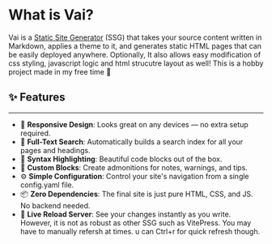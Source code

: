 # What is Vai?

Vai is a [Static Site Generator](https://en.wikipedia.org/wiki/Static_site_generator) (SSG)  that takes your source content written in Markdown, applies a theme to it, and generates static HTML pages that can be easily deployed anywhere. Optionally, It also allows easy modification of css styling, javascript logic and html strucutre layout as well! This is a hobby project made in my free time 🤗


## ✨ Features
---

- 📱 **Responsive Design**: Looks great on any devices — no extra setup required.
- 🔎 **Full-Text Search**: Automatically builds a search index for all your pages and headings.
- 🎨 **Syntax Highlighting**: Beautiful code blocks out of the box.
- 💅 **Custom Blocks**: Create admonitions for notes, warnings, and tips.
- ⚙️ **Simple Configuration**: Control your site's navigation from a single config.yaml file.
- 📦 **Zero Dependencies**: The final site is just pure HTML, CSS, and JS. No backend needed.
- 🐢 **Live Reload Server**: See your changes instantly as you write. However, it is not as robust as other SSG such as VitePress. You may have to manually refersh at times. u can Ctrl+r for quick refresh though.
